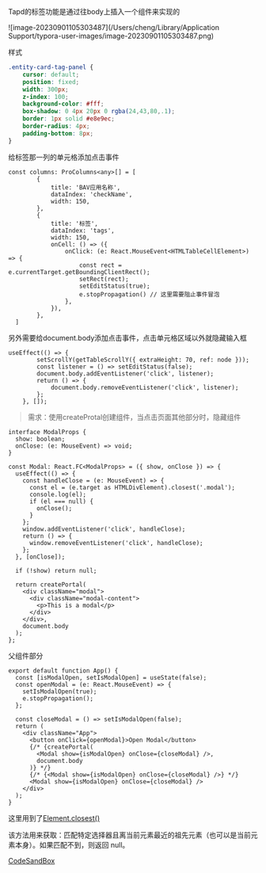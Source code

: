Tapd的标签功能是通过往body上插入一个组件来实现的

![image-20230901105303487](/Users/cheng/Library/Application Support/typora-user-images/image-20230901105303487.png)



样式

```css
.entity-card-tag-panel {
    cursor: default;
    position: fixed;
    width: 300px;
    z-index: 100;
    background-color: #fff;
    box-shadow: 0 4px 20px 0 rgba(24,43,80,.1);
    border: 1px solid #e8e9ec;
    border-radius: 4px;
    padding-bottom: 8px;
}
```



给标签那一列的单元格添加点击事件

```tsx
const columns: ProColumns<any>[] = [
        {
            title: 'BAV应用名称',
            dataIndex: 'checkName',
            width: 150,
        },
        {
            title: '标签',
            dataIndex: 'tags',
            width: 150,
            onCell: () => ({
                onClick: (e: React.MouseEvent<HTMLTableCellElement>) => {
                    const rect = e.currentTarget.getBoundingClientRect();
                    setRect(rect);
                    setEditStatus(true);
                    e.stopPropagation() // 这里需要阻止事件冒泡
                },
            }),
        },
  ]
```

另外需要给document.body添加点击事件，点击单元格区域以外就隐藏输入框

```tsx
useEffect(() => {
        setScrollY(getTableScrollY({ extraHeight: 70, ref: node }));
        const listener = () => setEditStatus(false);
        document.body.addEventListener('click', listener);
        return () => {
            document.body.removeEventListener('click', listener);
        };
    }, []);
```



> 需求：使用createProtal创建组件，当点击页面其他部分时，隐藏组件

```tsx
interface ModalProps {
  show: boolean;
  onClose: (e: MouseEvent) => void;
}

const Modal: React.FC<ModalProps> = ({ show, onClose }) => {
  useEffect(() => {
    const handleClose = (e: MouseEvent) => {
      const el = (e.target as HTMLDivElement).closest('.modal');
      console.log(el);
      if (el === null) {
        onClose();
      }
    };
    window.addEventListener('click', handleClose);
    return () => {
      window.removeEventListener('click', handleClose);
    };
  }, [onClose]);

  if (!show) return null;

  return createPortal(
    <div className="modal">
      <div className="modal-content">
        <p>This is a modal</p>
      </div>
    </div>,
    document.body
  );
};
```

父组件部分

```tsx
export default function App() {
  const [isModalOpen, setIsModalOpen] = useState(false);
  const openModal = (e: React.MouseEvent) => {
    setIsModalOpen(true);
    e.stopPropagation();
  };

  const closeModal = () => setIsModalOpen(false);
  return (
    <div className="App">
      <button onClick={openModal}>Open Modal</button>
      {/* {createPortal(
        <Modal show={isModalOpen} onClose={closeModal} />,
        document.body
      )} */}
      {/* {<Modal show={isModalOpen} onClose={closeModal} />} */}
      <Modal show={isModalOpen} onClose={closeModal} />
    </div>
  );
}
```

这里用到了[Element.closest()](https://developer.mozilla.org/zh-CN/docs/Web/API/Element/closest)

该方法用来获取：匹配特定选择器且离当前元素最近的祖先元素（也可以是当前元素本身）。如果匹配不到，则返回 null。

[CodeSandBox](https://codesandbox.io/s/createprotal-closet-nk9d9m)
